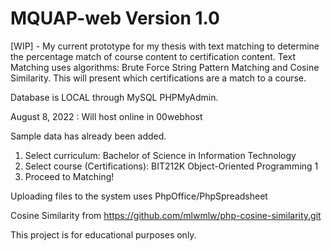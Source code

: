 # MQUAP-web Version 1.0

[WIP] - My current prototype for my thesis with text matching to determine the percentage match of course content to certification content. Text Matching uses algorithms: Brute Force String Pattern Matching and Cosine Similarity. This will present which certifications are a match to a course.


Database is LOCAL through MySQL PHPMyAdmin. 


August 8, 2022 : Will host online in 00webhost

Sample data has already been added. 
1. Select curriculum: Bachelor of Science in Information Technology
2. Select course (Certifications): BIT212K Object-Oriented Programming 1
3. Proceed to Matching!


Uploading files to the system uses PhpOffice/PhpSpreadsheet

Cosine Similarity from https://github.com/mlwmlw/php-cosine-similarity.git

This project is for educational purposes only.
